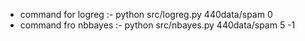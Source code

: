 - command for logreg :- python src/logreg.py 440data/spam 0
- command fro nbbayes :- python src/nbayes.py 440data/spam 5 -1